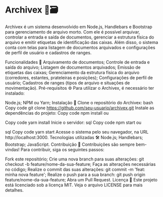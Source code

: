 # Archivex 💾🗃️
Archivex é um sistema desenvolvido em Node.js, Handlebars e Bootstrap para gerenciamento de arquivo morto. Com ele é possível arquivar, controlar a entrada e saída de documentos, gerenciar a estrutura física do arquivo e emitir etiquetas de identificação das caixas. Além disso, o sistema conta com telas para listagem de documentos arquivados e configurações de perfil de usuário e cadastros de ranges.

Funcionalidades 🚀
Arquivamento de documentos;
Controle de entrada e saída do arquivo;
Listagem de documentos arquivados;
Emissão de etiquetas das caixas;
Gerenciamento da estrutura física do arquivo (corredores, estantes, prateleiras e posições);
Configurações de perfil de usuário;
Cadastros de ranges (tipos de arquivo e situações de movimentação).
Pré-requisitos ⚙️
Para utilizar o Archivex, é necessário ter instalado:

Node.js;
NPM ou Yarn;
Instalação 🔧
Clone o repositório do Archivex:
bash
Copy code
git clone https://github.com/seu-usuario/archivex.git
Instale as dependências do projeto:
Copy code
npm install
ou

Copy code
yarn install
Inicie o servidor:
sql
Copy code
npm start
ou

sql
Copy code
yarn start
Acesse o sistema pelo seu navegador, na URL http://localhost:3000.
Tecnologias utilizadas 🛠️
Node.js;
Handlebars;
Bootstrap;
JavaScript.
Contribuição 👥
Contribuições são sempre bem-vindas! Para contribuir, siga os seguintes passos:

Fork este repositório;
Crie uma nova branch para suas alterações: git checkout -b feature/nome-da-sua-feature;
Faça as alterações necessárias no código;
Realize o commit das suas alterações: git commit -m 'feat: minha nova feature';
Realize o push para a sua branch: git push origin feature/nome-da-sua-feature;
Abra um Pull Request.
Licença 📝
Este projeto está licenciado sob a licença MIT. Veja o arquivo LICENSE para mais detalhes.